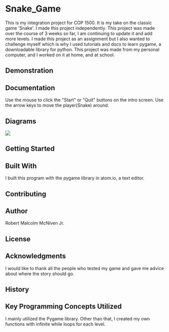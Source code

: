 # Snake_Game
This is my integration project for COP 1500. It is my take on the classic game 'Snake'.
I made this project independently.
This project was made over the course of 3 weeks so far, I am continuing to update it and add more levels.
I made this project as an assignment but I also wanted to challenge myself which is why I used tutorials and docs to learn pygame, a downloadable library for python.
This project was made from my personal computer, and I worked on it at home, and at school.
## Demonstration


## Documentation
Use the mouse to click the "Start" or "Quit" buttons on the intro screen.
Use the arrow keys to move the player(Snake) around.

## Diagrams
![](Snake_Game/Read_Me/Initial_Diagram.png)

## Getting Started


## Built With
I built this program with the pygame library in atom.io, a text editor.

## Contributing


## Author
Robert Malcolm McNiven Jr.

## License


## Acknowledgments
I would like to thank all the people who tested my game and gave me advice about where the story should go.

## History


## Key Programming Concepts Utilized
I mainly utilized the Pygame library. Other than that, I created my own functions with infinite while loops for each level.
